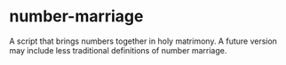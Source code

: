 # number-marriage
A script that brings numbers together in holy matrimony.
A future version may include less traditional definitions of number marriage.
